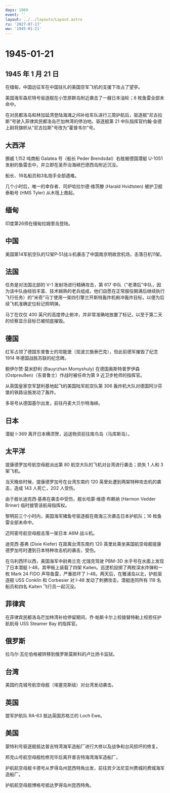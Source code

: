 ```yaml
---
days: 1969
event: ''
layout: ../../layouts/Layout.astro
ru: '2027-07-17'
ww: '1945-01-21'
---
```


# 1945-01-21

## 1945 年 1 月 21 日

在缅甸，中国远征军在中国驻扎的美国空军飞机的支援下攻占了望亭。

美国海军森尼特号驱逐舰在小笠原群岛附近袭击了一艘日本油轮；8
枚鱼雷全部未命中。

在对民都洛岛和林加延湾登陆海滩之间补给车队进行三周护航后，驱逐舰"尼古拉斯"号驶入菲律宾民都洛岛芒加林湾的停泊地。驱逐舰第
21 中队指挥官约翰·金德上尉将旗帜从"尼古拉斯"号改为"霍普韦尔"号。

## 大西洋

挪威 1,152 吨商船 Galatea 号（船长 Peder Brendsdal）右舷被德国潜艇
U-1051 发射的鱼雷击中，并立即在圣乔治海峡巴德西岛附近沉没。

船长、16名船员和3名炮手全部遇难。

几个小时后，唯一的幸存者、司炉哈拉尔德·维茨滕 (Harald Hvidtsten)
被护卫舰泰勒号 (HMS Tyler) 从木筏上救起。

## 缅甸

印度第26师在缅甸拉姆里岛登陆。

## 中国

美国第14军航空队的12架P-51战斗机袭击了中国南京明故宫机场，击落日机11架。

## 法国

任务是对法国北部的 V-1 发射场进行精确攻击，第 617
中队（"老滞后"中队，因为该中队由经验丰富、技术娴熟的老兵组成，他们自愿在正常服役期满后继续执行飞行任务）的"米奇"马丁使用一架四引擎兰开斯特轰炸机俯冲轰炸目标，以便为后续飞机准确定位标记照明弹。

马丁在仅仅 400
英尺的高度停止俯冲，并非常准确地放置了标记，以至于第二天的侦察显示目标已被彻底摧毁。

## 德国

红军占领了德国东普鲁士的坦能堡（现波兰施泰巴克），但此前德军摧毁了纪念
1914 年德国战胜苏联的纪念碑。

鲍伊尔赞·莫米舒利 (Bauyrzhan Momyshuly) 在德国奥斯特普罗伊森
(Ostpreußen)（东普鲁士）作战时被任命为第 9 近卫步枪师的指挥官。

从英国皇家空军瑟利基地起飞的美国陆军航空队第 306
轰炸机大队对德国阿沙芬堡的铁路设施发动了轰炸。

多哥号从德国基尔出发，前往丹麦大贝尔特海峡。

## 日本

潜艇 I-369 离开日本横须贺，运送物资前往南鸟岛（马库斯岛）。

## 太平洋

提康德罗加号航空母舰派出第 80 航空大队的飞机对台湾进行袭击；损失 1 人和
3 架飞机。

当天晚些时候，提康德罗加号在台湾东南约 120
英里处遭到两架特种攻击机的袭击，造成 143 人死亡，202 人受伤。

由于舰长迪克西·基弗在袭击中受伤，舰长哈蒙·维德·布赖纳 (Harmon Vedder
Briner) 临时接管该航母指挥权。

黎明前三个小时内，美国海军猪鱼号驱逐舰在南海三次袭击日本护航队；16
枚鱼雷全部未命中。

迈阿密号航空母舰击落一架日本 A6M 战斗机。

迪克西·基弗 (Dixie Kiefer) 在距离台湾东南约 120
英里处乘坐美国航空母舰提康德罗加号时遭到日本特种攻击机的袭击，受伤。

在乌利西环以西，美国海军中尉弗兰克·尤瑞克驾驶 PBM-3D
水手号在水面上发现了日本潜艇 I-48，其甲板上装载了四架
Kaiten。巡逻机投掷了两枚深水炸弹和一枚 Mark 24 FIDO 声导鱼雷，严重损坏了
I-48。两天后，在雅浦岛以北，护航驱逐舰 USS Conklin 和 Corbesier 对 I-48
发动了刺猬攻击，潜艇连同所有 118 名船员和四名 Kaiten 飞行员一起沉没。

## 菲律宾

在菲律宾民都洛岛芒加林湾补给停留期间，乔·帕斯卡尔上校接替特勒上校担任护航航母
USS Steamer Bay 的指挥官。

## 俄罗斯

拉乌尔·瓦伦伯格被转移到俄罗斯莫斯科的卢比扬卡监狱。

## 台湾

美国约克城号航空母舰（埃塞克斯级）对台湾发动袭击。

## 英国

盟军护航队 RA-63 抵达英国苏格兰的 Loch Ewe。

## 美国

蒙特利号驱逐舰抵达普吉特湾海军造船厂进行大修以及战争和台风损坏的修复。

邦克山号航空母舰检修完毕后离开普吉特海湾海军造船厂。

护航航空母舰卡德号从罗得岛州昆西特角出发，前往宾夕法尼亚州费城的费城海军造船厂。

护航航空母舰博格号抵达罗得岛州昆西特角。